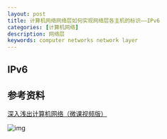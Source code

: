 ```yaml
---
layout: post
title: 计算机网络网络层如何实现网络层各主机的标识——IPv6
categories: [计算机网络]
description: 网络层
keywords: computer networks network layer
---
```


## IPv6



## 参考资料

[深入浅出计算机网络（微课视频版）](http://www.tup.tsinghua.edu.cn/booksCenter/book_09342101.html)

![img](https://wendaocsmaster.github.io/images/blog/093421-01.jpg)
